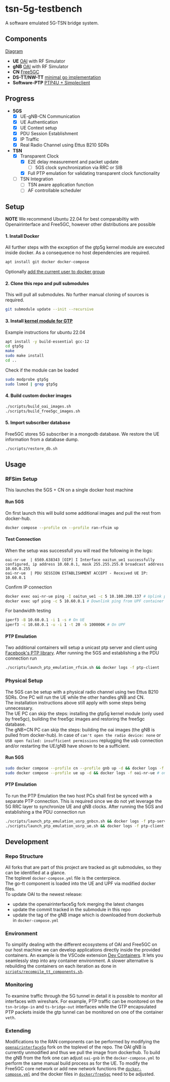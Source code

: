 # tsn-5g-testbench

A software emulated 5G-TSN bridge system.

## Components
[Diagram](./docs/structure.pdf)

- **UE** [OAI](https://gitlab.eurecom.fr/oai/openairinterface5g) with RF Simulator
- **gNB** [OAI](https://gitlab.eurecom.fr/oai/openairinterface5g) with RF Simulator
- **CN** [Free5GC](https://github.com/free5gc/free5gc)
- **DS-TT/NW-TT** [minimal go implementation](go-tt/main.go)
- **Software-PTP** [PTP4U + Simpleclient](https://github.com/facebook/time/tree/main/ptp)

## Progress
- **5GS** 
    - [x] UE-gNB-CN Communication 
    - [x] UE Authentication
    - [x] UE Context setup 
    - [x] PDU Session Establishment
    - [x] IP Traffic
    - [x] Real Radio Channel using Ettus B210 SDRs 
- **TSN** 
    - [x] Transparent Clock
        - [x] E2E delay measurement and packet update
            - [ ] 5GS clock synchronization via RRC or SIB
        - [x] Full PTP emulation for validating transparent clock functionality 
    - [ ] TSN Integration
        - [ ] TSN aware application function 
        - [ ] AF controllable scheduler

## Setup
**NOTE** We recommend Ubuntu 22.04 for best comparabiltiy with Openairinterface and Free5GC, however other distributions are possible 

#### 1. Install Docker
All further steps with the exception of the gtp5g kernel module are executed inside docker. As a consequence no host dependencies are required.
```bash
apt install git docker docker-compose
```
Optionally [add the current user to docker group](https://docs.docker.com/engine/install/linux-postinstall/)

#### 2. Clone this repo and pull submodules
This will pull all submodules. No further manual cloning of sources is required.
```bash
git submodule update --init --recursive
```

#### 3. Install [kernel module for GTP](https://github.com/free5gc/gtp5g)
Example instructions for ubuntu 22.04
```bash
apt install -y build-essential gcc-12
cd gtp5g
make
sudo make install
cd ..
```
Check if the module can be loaded
```bash
sudo modprobe gtp5g
sudo lsmod | grep gtp5g
```

#### 4. Build custom docker images 
```bash
./scripts/build_oai_images.sh
./scripts/build_free5gc_images.sh
```

#### 5. Import subscriber database
Free5GC stores 5G subscriber in a mongodb database.
We restore the UE information from a database dump.
```bash
./scripts/restore_db.sh
```

## Usage

### RFSim Setup

This launches the 5GS + CN on a single docker host machine

#### Run 5GS
On first launch this will build some additional images and pull the rest from docker-hub.
```bash
docker compose --profile cn --profile ran-rfsim up
```

#### Test Connection
When the setup was successfull you will read the following in the logs:
```
oai-nr-ue  | 6569.638343 [OIP] I Interface oaitun_ue1 successfully configured, ip address 10.60.0.1, mask 255.255.255.0 broadcast address 10.60.0.255
oai-nr-ue  | PDU SESSION ESTABLISHMENT ACCEPT - Received UE IP: 10.60.0.1
```

Confirm IP connection
```bash
docker exec oai-nr-ue ping -I oaitun_ue1 -c 5 10.100.200.137 # Uplink ping from UE container to UPF
docker exec upf ping -c 5 10.60.0.1 # Downlink ping from UPF container to UE
```

For bandwidth testing
```bash
iperf3 -B 10.60.0.1 -i 1 -s # On UE
iperf3 -c 10.60.0.1 -u -i 1 -t 20 -b 100000K # On UPF
```

#### PTP Emulation

Two additional containers will setup a unicast ptp server and client using [Facebook's PTP library](https://pkg.go.dev/github.com/facebook/time/ptp).
After running the 5GS and establishing a the PDU connection run
```bash
./scripts/launch_ptp_emulation_rfsim.sh && docker logs -f ptp-client
```

### Physical Setup

The 5GS can be setup with a physical radio channel using two Ettus B210 SDRs.
One PC will run the UE while the other handles gNB and CN.\
The installation instructions above still apply with some steps being unnecessary.\
The UE PC can skip the steps: installing the gtp5g kernel module (only used by free5gc), building the free5gc images and restoring the free5gc database.\
The gNB+CN PC can skip the steps: building the oai images (the gNB is pulled from docker-hub).
In case of `can't open the radio device: none` or `USB open failed: insufficient permissions` replugging the usb connection and/or restarting the UE/gNB have shown to be a sufficient.

#### Run 5GS

```bash
sudo docker compose --profile cn --profile gnb up -d && docker logs -f oai-gnb # on the gNB+CN PC
sudo docker compose --profile ue up -d && docker logs -f oai-nr-ue # on the UE PC
```

#### PTP Emulation

To run the PTP Emulation the two host PCs shall first be synced with a separate PTP connection.
This is required since we do not yet leverage the 5G RRC layer to synchronize UE and gNB clocks.
After running the 5GS and establishing a the PDU connection run
```bash
./scripts/launch_ptp_emulation_usrp_gnbcn.sh && docker logs -f ptp-server # on the gNB+CN PC
./scripts/launch_ptp_emulation_usrp_ue.sh && docker logs -f ptp-client # on the UE PC
```

## Development

### Repo Structure
All forks that are part of this project are tracked as git submodules, so they can be identified at a glance.\
The toplevel `docker-compose.yml` file is the centerpiece.\
The go-tt component is loaded into the UE and UPF via modified docker files.\
To update OAI to the newest release:
- update the openairinterface5g fork merging the latest changes
- update the commit tracked in the submodule in this repo
- update the tag of the gNB image which is downloaded from dockerhub in `docker-compose.yml`

### Environment
To simplify dealing with the different ecosystems of OAI and Free5GC on our host machine we can develop applications directly inside the provided containers.
An example is the VSCode extension [Dev Containers](https://marketplace.visualstudio.com/items?itemName=ms-vscode-remote.remote-containers).
It lets you seamlessly step into any container environment.
A slower alternative is rebuilding the containers on each iteration as done in [`scripts/recompile_tt_components.sh`](./scripts/recompile_tt_components.sh).

### Monitoring
To examine traffic through the 5G tunnel in detail it is possible to monitor all interfaces with wireshark.
For example, PTP traffic can be monitored on the `tsn-bridge-in` and `ts-bridge-out` interfaces while the GTP encapsulated PTP packets inside the gtp tunnel can be monitored on one of the container `veth`.

### Extending
Modifications to the RAN components can be performed by modifying the [`openairinterface5g`](./openairinterface5g/) fork on the toplevel of the repo.
The OAI gNB is currently unmodified and thus we pull the image from dockerhub.
To build the gNB from the fork one can adjust `oai-gnb` in the `docker-compose.yml` to perform the same manual build process as for the UE.
To modify the Free5GC core network or add new network functions the [`docker-compose.yml`](./docker-compose.yml) and the docker files in [`docker/free5gc`](./docker/free5gc/) need to be adjusted.
